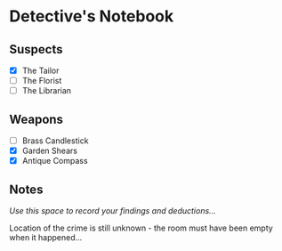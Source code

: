# Detective's Notebook

## Suspects
- [x] The Tailor
- [ ] The Florist
- [ ] The Librarian

## Weapons
- [ ] Brass Candlestick
- [x] Garden Shears
- [x] Antique Compass

## Notes
*Use this space to record your findings and deductions...*

Location of the crime is still unknown - the room must have been empty when it happened...
